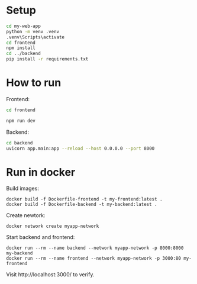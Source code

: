 # Setup
```sh
cd my-web-app
python -m venv .venv
.venv\Scripts\activate
cd frontend
npm install
cd ../backend
pip install -r requirements.txt
```

# How to run

Frontend:

```sh
cd frontend

npm run dev
```

Backend:
```sh
cd backend
uvicorn app.main:app --reload --host 0.0.0.0 --port 8000
```

# Run in docker
Build images:
```
docker build -f Dockerfile-frontend -t my-frontend:latest .
docker build -f Dockerfile-backend -t my-backend:latest .
```
Create newtork:
```
docker network create myapp-network
```
Start backend and frontend:
```
docker run --rm --name backend --network myapp-network -p 8000:8000 my-backend
docker run --rm --name frontend --network myapp-network -p 3000:80 my-frontend
```
Visit http://localhost:3000/ to verify.